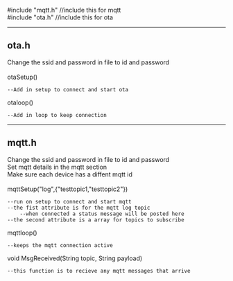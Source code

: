 #include "mqtt.h"  //include this for mqtt  <br />
#include "ota.h"        //include this for ota <br />

-------------------------------
ota.h
-------------------------------
Change the ssid and password in file to id and password<br />
<br />
otaSetup()
    
    --Add in setup to connect and start ota

otaloop() 
    
    --Add in loop to keep connection




-------------------------------
mqtt.h
-------------------------------
Change the ssid and password in file to id and password<br />
Set mqtt details in the mqtt section<br />
Make sure each device has a diffent mqtt id<br />
<br />
mqttSetup("log",{"testtopic1,"testtopic2"})
    
    --run on setup to connect and start mqtt
    --the fist attribute is for the mqtt log topic
        --when connected a status message will be posted here
    --the second attribute is a array for topics to subscribe

mqttloop()

    --keeps the mqtt connection active

void MsgReceived(String topic, String payload)

    --this function is to recieve any mqtt messages that arrive